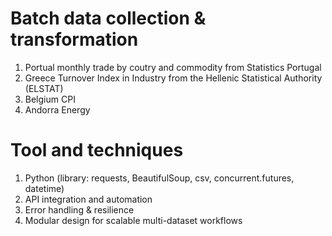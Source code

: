 # Batch data collection & transformation
1. Portual monthly trade by coutry and commodity from Statistics Portugal
2. Greece Turnover Index in Industry from the Hellenic Statistical Authority (ELSTAT)
3. Belgium CPI
4. Andorra Energy

# Tool and techniques
1. Python (library: requests, BeautifulSoup, csv, concurrent.futures, datetime)
2. API integration and automation
4. Error handling & resilience
5. Modular design for scalable multi-dataset workflows
